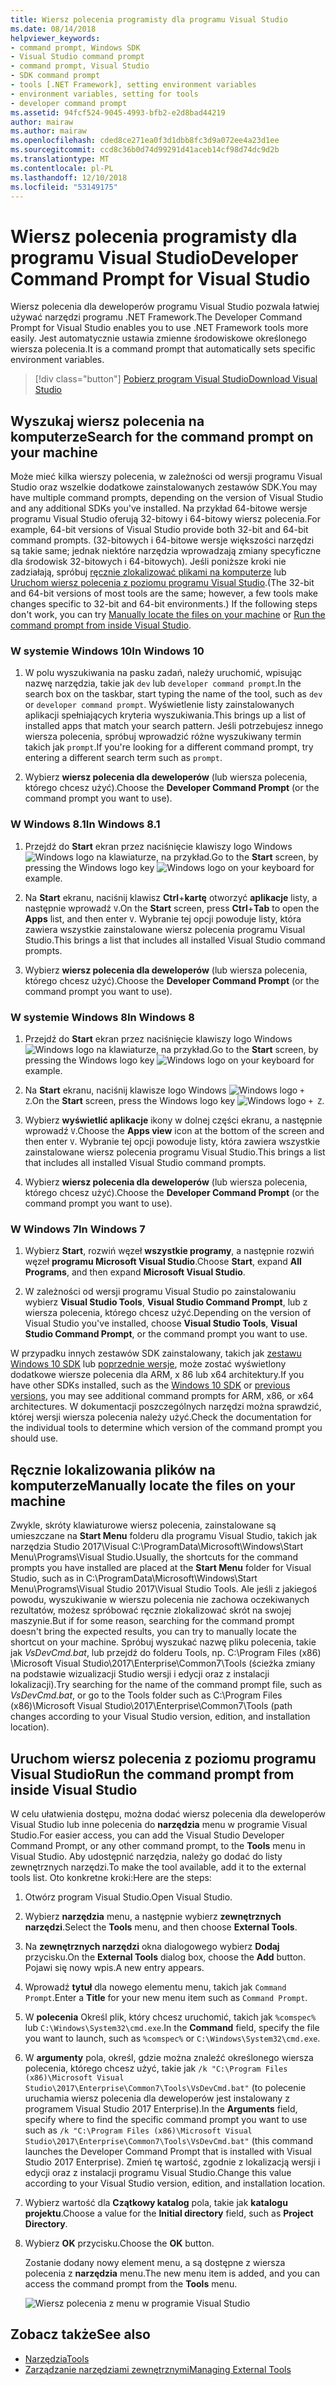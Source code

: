```yaml
---
title: Wiersz polecenia programisty dla programu Visual Studio
ms.date: 08/14/2018
helpviewer_keywords:
- command prompt, Windows SDK
- Visual Studio command prompt
- command prompt, Visual Studio
- SDK command prompt
- tools [.NET Framework], setting environment variables
- environment variables, setting for tools
- developer command prompt
ms.assetid: 94fcf524-9045-4993-bfb2-e2d8bad44219
author: mairaw
ms.author: mairaw
ms.openlocfilehash: cded8ce271ea0f3d1dbb8fc3d9a072ee4a23d1ee
ms.sourcegitcommit: ccd8c36b0d74d99291d41aceb14cf98d74dc9d2b
ms.translationtype: MT
ms.contentlocale: pl-PL
ms.lasthandoff: 12/10/2018
ms.locfileid: "53149175"
---
```

# <a name="developer-command-prompt-for-visual-studio"></a><span data-ttu-id="47d33-102">Wiersz polecenia programisty dla programu Visual Studio</span><span class="sxs-lookup"><span data-stu-id="47d33-102">Developer Command Prompt for Visual Studio</span></span>

<span data-ttu-id="47d33-103">Wiersz polecenia dla deweloperów programu Visual Studio pozwala łatwiej używać narzędzi programu .NET Framework.</span><span class="sxs-lookup"><span data-stu-id="47d33-103">The Developer Command Prompt for Visual Studio enables you to use .NET Framework tools more easily.</span></span> <span data-ttu-id="47d33-104">Jest automatycznie ustawia zmienne środowiskowe określonego wiersza polecenia.</span><span class="sxs-lookup"><span data-stu-id="47d33-104">It is a command prompt that automatically sets specific environment variables.</span></span>

> [!div class="button"]
> [<span data-ttu-id="47d33-105">Pobierz program Visual Studio</span><span class="sxs-lookup"><span data-stu-id="47d33-105">Download Visual Studio</span></span>](https://visualstudio.microsoft.com/downloads/?utm_medium=microsoft&utm_source=docs.microsoft.com&utm_campaign=button+cta&utm_content=download+vs2017)

## <a name="search-for-the-command-prompt-on-your-machine"></a><span data-ttu-id="47d33-106">Wyszukaj wiersz polecenia na komputerze</span><span class="sxs-lookup"><span data-stu-id="47d33-106">Search for the command prompt on your machine</span></span>

<span data-ttu-id="47d33-107">Może mieć kilka wierszy polecenia, w zależności od wersji programu Visual Studio oraz wszelkie dodatkowe zainstalowanych zestawów SDK.</span><span class="sxs-lookup"><span data-stu-id="47d33-107">You may have multiple command prompts, depending on the version of Visual Studio and any additional SDKs you've installed.</span></span> <span data-ttu-id="47d33-108">Na przykład 64-bitowe wersje programu Visual Studio oferują 32-bitowy i 64-bitowy wiersz polecenia.</span><span class="sxs-lookup"><span data-stu-id="47d33-108">For example, 64-bit versions of Visual Studio provide both 32-bit and 64-bit command prompts.</span></span> <span data-ttu-id="47d33-109">(32-bitowych i 64-bitowe wersje większości narzędzi są takie same; jednak niektóre narzędzia wprowadzają zmiany specyficzne dla środowisk 32-bitowych i 64-bitowych). Jeśli poniższe kroki nie zadziałają, spróbuj [ręcznie zlokalizować plikami na komputerze](#manually-locate-the-files-on-your-machine) lub [Uruchom wiersz polecenia z poziomu programu Visual Studio](#run-the-command-prompt-from-inside-visual-studio).</span><span class="sxs-lookup"><span data-stu-id="47d33-109">(The 32-bit and 64-bit versions of most tools are the same; however, a few tools make changes specific to 32-bit and 64-bit environments.) If the following steps don't work, you can try [Manually locate the files on your machine](#manually-locate-the-files-on-your-machine) or [Run the command prompt from inside Visual Studio](#run-the-command-prompt-from-inside-visual-studio).</span></span>

### <a name="in-windows-10"></a><span data-ttu-id="47d33-110">W systemie Windows 10</span><span class="sxs-lookup"><span data-stu-id="47d33-110">In Windows 10</span></span>

1. <span data-ttu-id="47d33-111">W polu wyszukiwania na pasku zadań, należy uruchomić, wpisując nazwę narzędzia, takie jak `dev` lub `developer command prompt`.</span><span class="sxs-lookup"><span data-stu-id="47d33-111">In the search box on the taskbar, start typing the name of the tool, such as `dev` or `developer command prompt`.</span></span> <span data-ttu-id="47d33-112">Wyświetlenie listy zainstalowanych aplikacji spełniających kryteria wyszukiwania.</span><span class="sxs-lookup"><span data-stu-id="47d33-112">This brings up a list of installed apps that match your search pattern.</span></span> <span data-ttu-id="47d33-113">Jeśli potrzebujesz innego wiersza polecenia, spróbuj wprowadzić różne wyszukiwany termin takich jak `prompt`.</span><span class="sxs-lookup"><span data-stu-id="47d33-113">If you're looking for a different command prompt, try entering a different search term such as `prompt`.</span></span>

2. <span data-ttu-id="47d33-114">Wybierz **wiersz polecenia dla deweloperów** (lub wiersza polecenia, którego chcesz użyć).</span><span class="sxs-lookup"><span data-stu-id="47d33-114">Choose the **Developer Command Prompt** (or the command prompt you want to use).</span></span>

### <a name="in-windows-81"></a><span data-ttu-id="47d33-115">W Windows 8.1</span><span class="sxs-lookup"><span data-stu-id="47d33-115">In Windows 8.1</span></span>

1. <span data-ttu-id="47d33-116">Przejdź do **Start** ekran przez naciśnięcie klawiszy logo Windows ![Windows logo](../get-started/media/windowskeyboardlogo.png "Windowskeyboardlogo") na klawiaturze, na przykład.</span><span class="sxs-lookup"><span data-stu-id="47d33-116">Go to the **Start** screen, by pressing the Windows logo key ![Windows logo](../get-started/media/windowskeyboardlogo.png "Windowskeyboardlogo") on your keyboard for example.</span></span>

2. <span data-ttu-id="47d33-117">Na **Start** ekranu, naciśnij klawisz **Ctrl**+**kartę** otworzyć **aplikacje** listy, a następnie wprowadź `V`.</span><span class="sxs-lookup"><span data-stu-id="47d33-117">On the **Start** screen, press **Ctrl**+**Tab** to open the **Apps** list, and then enter `V`.</span></span> <span data-ttu-id="47d33-118">Wybranie tej opcji powoduje listy, która zawiera wszystkie zainstalowane wiersz polecenia programu Visual Studio.</span><span class="sxs-lookup"><span data-stu-id="47d33-118">This brings a list that includes all installed Visual Studio command prompts.</span></span>

3. <span data-ttu-id="47d33-119">Wybierz **wiersz polecenia dla deweloperów** (lub wiersza polecenia, którego chcesz użyć).</span><span class="sxs-lookup"><span data-stu-id="47d33-119">Choose the **Developer Command Prompt** (or the command prompt you want to use).</span></span>

### <a name="in-windows-8"></a><span data-ttu-id="47d33-120">W systemie Windows 8</span><span class="sxs-lookup"><span data-stu-id="47d33-120">In Windows 8</span></span>

1. <span data-ttu-id="47d33-121">Przejdź do **Start** ekran przez naciśnięcie klawiszy logo Windows ![Windows logo](../get-started/media/windowskeyboardlogo.png "Windowskeyboardlogo") na klawiaturze, na przykład.</span><span class="sxs-lookup"><span data-stu-id="47d33-121">Go to the **Start** screen, by pressing the Windows logo key ![Windows logo](../get-started/media/windowskeyboardlogo.png "Windowskeyboardlogo") on your keyboard for example.</span></span>

2. <span data-ttu-id="47d33-122">Na **Start** ekranu, naciśnij klawisze logo Windows ![Windows logo](../get-started/media/windowskeyboardlogo.png "Windowskeyboardlogo") `+ Z`.</span><span class="sxs-lookup"><span data-stu-id="47d33-122">On the **Start** screen, press the Windows logo key ![Windows logo](../get-started/media/windowskeyboardlogo.png "Windowskeyboardlogo") `+ Z`.</span></span>

3. <span data-ttu-id="47d33-123">Wybierz **wyświetlić aplikacje** ikony w dolnej części ekranu, a następnie wprowadź `V`.</span><span class="sxs-lookup"><span data-stu-id="47d33-123">Choose the **Apps view** icon at the bottom of the screen and then enter `V`.</span></span> <span data-ttu-id="47d33-124">Wybranie tej opcji powoduje listy, która zawiera wszystkie zainstalowane wiersz polecenia programu Visual Studio.</span><span class="sxs-lookup"><span data-stu-id="47d33-124">This brings a list that includes all installed Visual Studio command prompts.</span></span>

4. <span data-ttu-id="47d33-125">Wybierz **wiersz polecenia dla deweloperów** (lub wiersza polecenia, którego chcesz użyć).</span><span class="sxs-lookup"><span data-stu-id="47d33-125">Choose the **Developer Command Prompt** (or the command prompt you want to use).</span></span>

### <a name="in-windows-7"></a><span data-ttu-id="47d33-126">W Windows 7</span><span class="sxs-lookup"><span data-stu-id="47d33-126">In Windows 7</span></span>

1. <span data-ttu-id="47d33-127">Wybierz **Start**, rozwiń węzeł **wszystkie programy**, a następnie rozwiń węzeł **programu Microsoft Visual Studio**.</span><span class="sxs-lookup"><span data-stu-id="47d33-127">Choose **Start**, expand **All Programs**, and then expand **Microsoft Visual Studio**.</span></span>

2. <span data-ttu-id="47d33-128">W zależności od wersji programu Visual Studio po zainstalowaniu wybierz **Visual Studio Tools**, **Visual Studio Command Prompt**, lub z wiersza polecenia, którego chcesz użyć.</span><span class="sxs-lookup"><span data-stu-id="47d33-128">Depending on the version of Visual Studio you've installed, choose  **Visual Studio Tools**, **Visual Studio Command Prompt**, or the command prompt you want to use.</span></span>

<span data-ttu-id="47d33-129">W przypadku innych zestawów SDK zainstalowany, takich jak [zestawu Windows 10 SDK](https://developer.microsoft.com/windows/downloads/windows-10-sdk) lub [poprzednie wersje](https://developer.microsoft.com/windows/downloads/sdk-archive), może zostać wyświetlony dodatkowe wiersze polecenia dla ARM, x 86 lub x64 architektury.</span><span class="sxs-lookup"><span data-stu-id="47d33-129">If you have other SDKs installed, such as the [Windows 10 SDK](https://developer.microsoft.com/windows/downloads/windows-10-sdk) or [previous versions](https://developer.microsoft.com/windows/downloads/sdk-archive), you may see additional command prompts for ARM, x86, or x64 architectures.</span></span> <span data-ttu-id="47d33-130">W dokumentacji poszczególnych narzędzi można sprawdzić, której wersji wiersza polecenia należy użyć.</span><span class="sxs-lookup"><span data-stu-id="47d33-130">Check the documentation for the individual tools to determine which version of the command prompt you should use.</span></span>

## <a name="manually-locate-the-files-on-your-machine"></a><span data-ttu-id="47d33-131">Ręcznie lokalizowania plików na komputerze</span><span class="sxs-lookup"><span data-stu-id="47d33-131">Manually locate the files on your machine</span></span>

<span data-ttu-id="47d33-132">Zwykle, skróty klawiaturowe wiersz polecenia, zainstalowane są umieszczane na **Start Menu** folderu dla programu Visual Studio, takich jak narzędzia Studio 2017\Visual C:\ProgramData\Microsoft\Windows\Start Menu\Programs\Visual Studio.</span><span class="sxs-lookup"><span data-stu-id="47d33-132">Usually, the shortcuts for the command prompts you have installed are placed at the **Start Menu** folder for Visual Studio, such as in C:\ProgramData\Microsoft\Windows\Start Menu\Programs\Visual Studio 2017\Visual Studio Tools.</span></span> <span data-ttu-id="47d33-133">Ale jeśli z jakiegoś powodu, wyszukiwanie w wierszu polecenia nie zachowa oczekiwanych rezultatów, możesz spróbować ręcznie zlokalizować skrót na swojej maszynie.</span><span class="sxs-lookup"><span data-stu-id="47d33-133">But if for some reason, searching for the command prompt doesn't bring the expected results, you can try to manually locate the shortcut on your machine.</span></span> <span data-ttu-id="47d33-134">Spróbuj wyszukać nazwę pliku polecenia, takie jak *VsDevCmd.bat*, lub przejdź do folderu Tools, np. C:\Program Files (x86) \Microsoft Visual Studio\2017\Enterprise\Common7\Tools (ścieżka zmiany na podstawie wizualizacji Studio wersji i edycji oraz z instalacji lokalizacji).</span><span class="sxs-lookup"><span data-stu-id="47d33-134">Try searching for the name of the command prompt file, such as *VsDevCmd.bat*, or go to the Tools folder such as C:\Program Files (x86)\Microsoft Visual Studio\2017\Enterprise\Common7\Tools (path changes according to your Visual Studio version, edition, and installation location).</span></span>

## <a name="run-the-command-prompt-from-inside-visual-studio"></a><span data-ttu-id="47d33-135">Uruchom wiersz polecenia z poziomu programu Visual Studio</span><span class="sxs-lookup"><span data-stu-id="47d33-135">Run the command prompt from inside Visual Studio</span></span>

<span data-ttu-id="47d33-136">W celu ułatwienia dostępu, można dodać wiersz polecenia dla deweloperów Visual Studio lub inne polecenia do **narzędzia** menu w programie Visual Studio.</span><span class="sxs-lookup"><span data-stu-id="47d33-136">For easier access, you can add the Visual Studio Developer Command Prompt, or any other command prompt, to the **Tools** menu in Visual Studio.</span></span> <span data-ttu-id="47d33-137">Aby udostępnić narzędzia, należy go dodać do listy zewnętrznych narzędzi.</span><span class="sxs-lookup"><span data-stu-id="47d33-137">To make the tool available, add it to the external tools list.</span></span> <span data-ttu-id="47d33-138">Oto konkretne kroki:</span><span class="sxs-lookup"><span data-stu-id="47d33-138">Here are the steps:</span></span>

1. <span data-ttu-id="47d33-139">Otwórz program Visual Studio.</span><span class="sxs-lookup"><span data-stu-id="47d33-139">Open Visual Studio.</span></span>

2. <span data-ttu-id="47d33-140">Wybierz **narzędzia** menu, a następnie wybierz **zewnętrznych narzędzi**.</span><span class="sxs-lookup"><span data-stu-id="47d33-140">Select the **Tools** menu, and then choose **External Tools**.</span></span>

3. <span data-ttu-id="47d33-141">Na **zewnętrznych narzędzi** okna dialogowego wybierz **Dodaj** przycisku.</span><span class="sxs-lookup"><span data-stu-id="47d33-141">On the **External Tools** dialog box, choose the **Add** button.</span></span> <span data-ttu-id="47d33-142">Pojawi się nowy wpis.</span><span class="sxs-lookup"><span data-stu-id="47d33-142">A new entry appears.</span></span>

4. <span data-ttu-id="47d33-143">Wprowadź **tytuł** dla nowego elementu menu, takich jak `Command Prompt`.</span><span class="sxs-lookup"><span data-stu-id="47d33-143">Enter a **Title** for your new menu item such as `Command Prompt`.</span></span>

5. <span data-ttu-id="47d33-144">W **polecenia** Określ plik, który chcesz uruchomić, takich jak `%comspec%` lub `C:\Windows\System32\cmd.exe`.</span><span class="sxs-lookup"><span data-stu-id="47d33-144">In the **Command** field, specify the file you want to launch, such as `%comspec%` or `C:\Windows\System32\cmd.exe`.</span></span>

6. <span data-ttu-id="47d33-145">W **argumenty** pola, określ, gdzie można znaleźć określonego wiersza polecenia, którego chcesz użyć, takie jak `/k "C:\Program Files (x86)\Microsoft Visual Studio\2017\Enterprise\Common7\Tools\VsDevCmd.bat"` (to polecenie uruchamia wiersz polecenia dla deweloperów jest instalowany z programem Visual Studio 2017 Enterprise).</span><span class="sxs-lookup"><span data-stu-id="47d33-145">In the **Arguments** field, specify where to find the specific command prompt you want to use such as `/k "C:\Program Files (x86)\Microsoft Visual Studio\2017\Enterprise\Common7\Tools\VsDevCmd.bat"` (this command launches the Developer Command Prompt that is installed with Visual Studio 2017 Enterprise).</span></span> <span data-ttu-id="47d33-146">Zmień tę wartość, zgodnie z lokalizacją wersji i edycji oraz z instalacji programu Visual Studio.</span><span class="sxs-lookup"><span data-stu-id="47d33-146">Change this value according to your Visual Studio version, edition, and installation location.</span></span>

7. <span data-ttu-id="47d33-147">Wybierz wartość dla **Czątkowy katalog** pola, takie jak **katalogu projektu**.</span><span class="sxs-lookup"><span data-stu-id="47d33-147">Choose a value for the **Initial directory** field, such as **Project Directory**.</span></span>

8. <span data-ttu-id="47d33-148">Wybierz **OK** przycisku.</span><span class="sxs-lookup"><span data-stu-id="47d33-148">Choose the **OK** button.</span></span>

   <span data-ttu-id="47d33-149">Zostanie dodany nowy element menu, a są dostępne z wiersza polecenia z **narzędzia** menu.</span><span class="sxs-lookup"><span data-stu-id="47d33-149">The new menu item is added, and you can access the command prompt from the **Tools** menu.</span></span>

   ![Wiersz polecenia z menu w programie Visual Studio](media/command-prompt-vs-menu.png)

## <a name="see-also"></a><span data-ttu-id="47d33-151">Zobacz także</span><span class="sxs-lookup"><span data-stu-id="47d33-151">See also</span></span>

- [<span data-ttu-id="47d33-152">Narzędzia</span><span class="sxs-lookup"><span data-stu-id="47d33-152">Tools</span></span>](../../../docs/framework/tools/index.md)
- [<span data-ttu-id="47d33-153">Zarządzanie narzędziami zewnętrznymi</span><span class="sxs-lookup"><span data-stu-id="47d33-153">Managing External Tools</span></span>](/visualstudio/ide/managing-external-tools)
